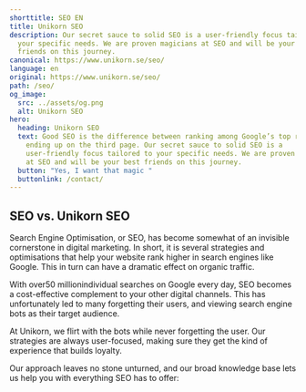 ```yaml
---
shorttitle: SEO EN
title: Unikorn SEO
description: Our secret sauce to solid SEO is a user-friendly focus tailored to
  your specific needs. We are proven magicians at SEO and will be your best
  friends on this journey.
canonical: https://www.unikorn.se/seo/
language: en
original: https://www.unikorn.se/seo/
path: /seo/
og_image:
  src: ../assets/og.png
  alt: Unikorn SEO
hero:
  heading: Unikorn SEO
  text: Good SEO is the difference between ranking among Google’s top results and
    ending up on the third page. Our secret sauce to solid SEO is a
    user-friendly focus tailored to your specific needs. We are proven magicians
    at SEO and will be your best friends on this journey.
  button: "Yes, I want that magic "
  buttonlink: /contact/
---
```

## SEO vs. Unikorn SEO



Search Engine Optimisation, or SEO, has become somewhat of an invisible cornerstone in digital marketing. In short, it is several strategies and optimisations that help your website rank higher in search engines like Google. This in turn can have a dramatic effect on organic traffic.

With over50 millionindividual searches on Google every day, SEO becomes a cost-effective complement to your other digital channels. This has unfortunately led to many forgetting their users, and viewing search engine bots as their target audience.

At Unikorn, we flirt with the bots while never forgetting the user. Our strategies are always user-focused, making sure they get the kind of experience that builds loyalty.

Our approach leaves no stone unturned, and our broad knowledge base lets us help you with everything SEO has to offer: